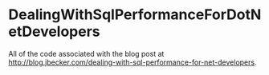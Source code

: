 # DealingWithSqlPerformanceForDotNetDevelopers
All of the code associated with the blog post at http://blog.jbecker.com/dealing-with-sql-performance-for-net-developers.
